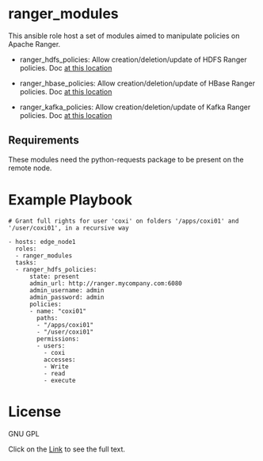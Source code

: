 # ranger_modules

This ansible role host a set of modules aimed to manipulate policies on Apache Ranger.

* ranger\_hdfs\_policies: Allow creation/deletion/update of HDFS Ranger policies. Doc [at this location](docs/ranger_hdfs_policies.txt)

* ranger\_hbase\_policies: Allow creation/deletion/update of HBase Ranger policies. Doc [at this location](docs/ranger_hbase_policies.txt)

* ranger\_kafka\_policies: Allow creation/deletion/update of Kafka Ranger policies. Doc [at this location](docs/ranger_kafka_policies.txt)

## Requirements

These modules need the python-requests package to be present on the remote node.

# Example Playbook

	# Grant full rights for user 'coxi' on folders '/apps/coxi01' and '/user/coxi01', in a recursive way
	
	- hosts: edge_node1
	  roles:
	  - ranger_modules
	  tasks:
	  - ranger_hdfs_policies:
	      state: present
	      admin_url: http://ranger.mycompany.com:6080
	      admin_username: admin
	      admin_password: admin
	      policies:
	      - name: "coxi01"
	        paths: 
	        - "/apps/coxi01" 
	        - "/user/coxi01" 
	        permissions:
	        - users:
	          - coxi
	          accesses:
	          - Write
	          - read
	          - execute
          
# License

GNU GPL

Click on the [Link](COPYING) to see the full text.

